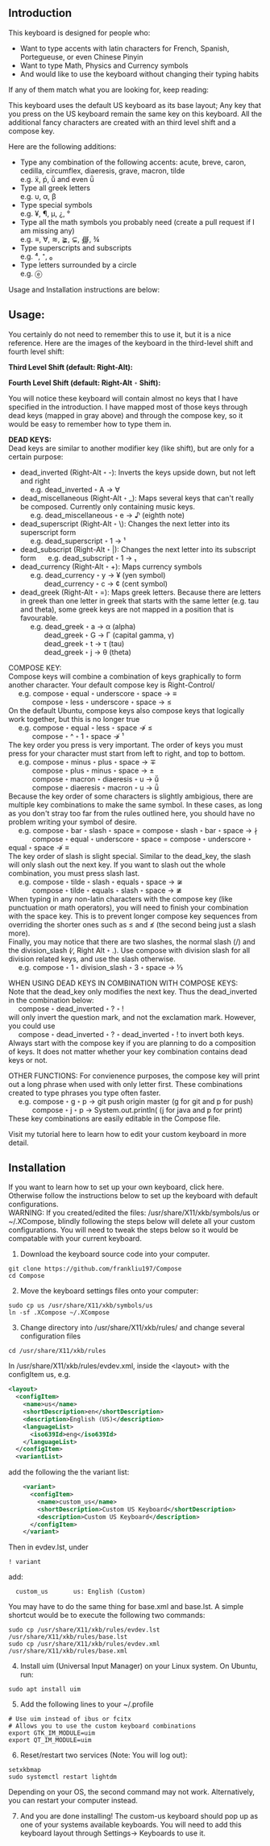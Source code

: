 ## Introduction

This keyboard is designed for people who:
  - Want to type accents with latin characters for French, Spanish, Portegueuse, or even Chinese Pinyin
  - Want to type Math, Physics and Currency symbols
  - And would like to use the keyboard without changing their typing habits

If any of them match what you are looking for, keep reading:

This keyboard uses the default US keyboard as its base layout; Any key that you press on the US keyboard remain the same key on this keyboard. All the additional fancy characters
are created with an third level shift and a compose key. 

Here are the following additions:
  - Type any combination of the following accents: acute, breve, caron, cedilla, circumflex, diaeresis, grave, macron, tilde  
    e.g. ẍ, ṕ, ṻ and even ǖ   
  - Type all greek letters  
    e.g. υ, α, β  
  - Type special symbols  
    e.g. ¥, ¶, µ, ¿, °  
  - Type all the math symbols you probably need (create a pull request if I am missing any)  
    e.g. ≡, ∀, ≋, ≩, ⊊, ∰, ¾  
  - Type superscripts and subscripts  
    e.g. ⁴, ⁺, ₀   
  - Type letters surrounded by a circle  
    e.g. ⓔ


Usage and Installation instructions are below:

## Usage: 

You certainly do not need to remember this to use it, but it is a nice reference. Here are the images of the keyboard in the third-level shift and fourth level shift:

**Third Level Shift (default: Right-Alt):**

**Fourth Level Shift (default: Right-Alt** <sub><sup>+</sup></sub> **Shift):**

You will notice these keyboard will contain almost no keys that I have specified in the introduction. I have mapped most of those keys through dead keys (mapped in gray above) and through the compose key, so it would be easy to remember how to type them in.

**DEAD KEYS:**  
Dead keys are similar to another modifier key (like shift), but are only for a certain purpose:
- dead\_inverted (Right-Alt <sub><sup>+</sup></sub> -): Inverts the keys upside down, but not left and right  
  &nbsp;&nbsp;&nbsp;&nbsp;&nbsp;e.g.  dead\_inverted <sub><sup>+</sup></sub> A → ∀  
- dead\_miscellaneous (Right-Alt <sub><sup>+</sup></sub>  \_): Maps several keys that can't really be composed. Currently only containing music keys.  
  &nbsp;&nbsp;&nbsp;&nbsp;&nbsp;e.g. dead\_miscellaneous <sub><sup>+</sup></sub> e → ♪ (eighth note)
- dead\_superscript (Right-Alt <sub><sup>+</sup></sub> \\): Changes the next letter into its superscript form  
  &nbsp;&nbsp;&nbsp;&nbsp;&nbsp;e.g. dead\_superscript <sub><sup>+</sup></sub> 1 → ¹  
- dead\_subscript (Right-Alt <sub><sup>+</sup></sub> |): Changes the next letter into its subscript form
  &nbsp;&nbsp;&nbsp;&nbsp;&nbsp;e.g. dead\_subscript <sub><sup>+</sup></sub> 1 → ₁  
- dead\_currency (Right-Alt <sub><sup>+</sup></sub> +): Maps currency symbols    
  &nbsp;&nbsp;&nbsp;&nbsp;&nbsp;e.g. dead\_currency <sub><sup>+</sup></sub> y → ¥ (yen symbol)  
  &nbsp;&nbsp;&nbsp;&nbsp;&nbsp;&nbsp;&nbsp;&nbsp;&nbsp;&nbsp;&nbsp;&nbsp;dead\_currency <sub><sup>+</sup></sub> c → ¢ (cent symbol)  
- dead\_greek (Right-Alt <sub><sup>+</sup></sub> =): Maps greek letters. Because there are letters in greek than one letter in greek that starts with the same letter (e.g. tau and theta),
some greek keys are not mapped in a position that is favourable.  
&nbsp;&nbsp;&nbsp;&nbsp;&nbsp;e.g. dead\_greek <sub><sup>+</sup></sub> a → α (alpha)   
&nbsp;&nbsp;&nbsp;&nbsp;&nbsp;&nbsp;&nbsp;&nbsp;&nbsp;&nbsp;&nbsp;&nbsp;dead\_greek <sub><sup>+</sup></sub> G → Γ (capital gamma, γ)    
&nbsp;&nbsp;&nbsp;&nbsp;&nbsp;&nbsp;&nbsp;&nbsp;&nbsp;&nbsp;&nbsp;&nbsp;dead\_greek <sub><sup>+</sup></sub> t → τ (tau)   
&nbsp;&nbsp;&nbsp;&nbsp;&nbsp;&nbsp;&nbsp;&nbsp;&nbsp;&nbsp;&nbsp;&nbsp;dead\_greek <sub><sup>+</sup></sub> j → θ (theta)   

COMPOSE KEY:  
Compose keys will combine a combination of keys graphically to form another character. Your default compose key is Right-Control/   
&nbsp;&nbsp;&nbsp;&nbsp;&nbsp;e.g. compose <sub><sup>+</sup></sub> equal <sub><sup>+</sup></sub> underscore <sub><sup>+</sup></sub> space →  ≡     
&nbsp;&nbsp;&nbsp;&nbsp;&nbsp;&nbsp;&nbsp;&nbsp;&nbsp;&nbsp;&nbsp;&nbsp;compose <sub><sup>+</sup></sub> less <sub><sup>+</sup></sub> underscore <sub><sup>+</sup></sub> space → ≤    
On the default Ubuntu, compose keys also compose keys that logically work together, but this is no longer true   
&nbsp;&nbsp;&nbsp;&nbsp;&nbsp;e.g. compose <sub><sup>+</sup></sub> equal <sub><sup>+</sup></sub> less <sub><sup>+</sup></sub> space ↛  ≤    
&nbsp;&nbsp;&nbsp;&nbsp;&nbsp;&nbsp;&nbsp;&nbsp;&nbsp;&nbsp;&nbsp;&nbsp;compose <sub><sup>+</sup></sub> ^ <sub><sup>+</sup></sub> 1 <sub><sup>+</sup></sub> space ↛ ¹    
The key order you press is very important. The order of keys you must press for your character must start from left to right, and top to bottom.  
&nbsp;&nbsp;&nbsp;&nbsp;&nbsp;e.g. compose <sub><sup>+</sup></sub> minus <sub><sup>+</sup></sub> plus <sub><sup>+</sup></sub> space → ∓   
&nbsp;&nbsp;&nbsp;&nbsp;&nbsp;&nbsp;&nbsp;&nbsp;&nbsp;&nbsp;&nbsp;&nbsp;compose <sub><sup>+</sup></sub> plus <sub><sup>+</sup></sub> minus <sub><sup>+</sup></sub> space → ±  
&nbsp;&nbsp;&nbsp;&nbsp;&nbsp;&nbsp;&nbsp;&nbsp;&nbsp;&nbsp;&nbsp;&nbsp;compose <sub><sup>+</sup></sub> macron <sub><sup>+</sup></sub> diaeresis <sub><sup>+</sup></sub> u → ṻ   
&nbsp;&nbsp;&nbsp;&nbsp;&nbsp;&nbsp;&nbsp;&nbsp;&nbsp;&nbsp;&nbsp;&nbsp;compose <sub><sup>+</sup></sub> diaeresis <sub><sup>+</sup></sub> macron <sub><sup>+</sup></sub> u → ǖ  
Because the key order of some characters is slightly ambigious, there are multiple key combinations to make the same symbol. In these cases, as long as you don't stray too far from the rules outlined here, you should have no problem writing your symbol of desire.    
&nbsp;&nbsp;&nbsp;&nbsp;&nbsp;e.g. compose <sub><sup>+</sup></sub> bar <sub><sup>+</sup></sub> slash <sub><sup>+</sup></sub> space = compose <sub><sup>+</sup></sub> slash <sub><sup>+</sup></sub> bar <sub><sup>+</sup></sub> space → ∤  
&nbsp;&nbsp;&nbsp;&nbsp;&nbsp;&nbsp;&nbsp;&nbsp;&nbsp;&nbsp;&nbsp;&nbsp;compose <sub><sup>+</sup></sub> equal <sub><sup>+</sup></sub> underscore <sub><sup>+</sup></sub> space = compose <sub><sup>+</sup></sub> underscore <sub><sup>+</sup></sub> equal <sub><sup>+</sup></sub> space ↛ ≡  
The key order of slash is slight special. Similar to the dead\_key, the slash will only slash out the next key. If you want to slash out the whole combination, you must press slash last.  
&nbsp;&nbsp;&nbsp;&nbsp;&nbsp;e.g. compose <sub><sup>+</sup></sub> tilde <sub><sup>+</sup></sub> slash <sub><sup>+</sup></sub> equals <sub><sup>+</sup></sub> space → ≆  
&nbsp;&nbsp;&nbsp;&nbsp;&nbsp;&nbsp;&nbsp;&nbsp;&nbsp;&nbsp;&nbsp;&nbsp;compose <sub><sup>+</sup></sub> tilde <sub><sup>+</sup></sub> equals <sub><sup>+</sup></sub> slash <sub><sup>+</sup></sub> space → ≇  
When typing in any non-latin characters with the compose key (like punctuation or math operators), you will need to finish your combination with the space key. This is to prevent longer compose key sequences from overriding the shorter ones
such as ≤ and ≰ (the second being just a slash more).  
Finally, you may notice that there are two slashes, the normal slash (/) and the division\_slash (∕, Right Alt <sub><sup>+</sup></sub> .). Use compose with division slash for all division related keys, and use the slash otherwise.  
&nbsp;&nbsp;&nbsp;&nbsp;&nbsp;e.g. compose <sub><sup>+</sup></sub> 1 <sub><sup>+</sup></sub> division\_slash <sub><sup>+</sup></sub> 3 <sub><sup>+</sup></sub> space → ⅓     


WHEN USING DEAD KEYS IN COMBINATION WITH COMPOSE KEYS:  
Note that the dead\_key only modifies the next key. Thus the dead\_inverted in the combination below:   
&nbsp;&nbsp;&nbsp;&nbsp;&nbsp;compose <sub><sup>+</sup></sub> dead\_inverted <sub><sup>+</sup></sub> ? <sub><sup>+</sup></sub> !   
will only invert the question mark, and not the exclamation mark. However, you could use   
&nbsp;&nbsp;&nbsp;&nbsp;&nbsp;compose <sub><sup>+</sup></sub> dead\_inverted <sub><sup>+</sup></sub> ? <sub><sup>+</sup></sub> dead\_inverted <sub><sup>+</sup></sub> !   to invert both keys.  
Always start with the compose key if you are planning to do a composition of keys. It does not matter whether your key combination contains dead keys or not.  

OTHER FUNCTIONS:
For convienence purposes, the compose key will print out a long phrase when used with only letter first. These combinations created to type phrases you type often faster.  
&nbsp;&nbsp;&nbsp;&nbsp;&nbsp;e.g. compose <sub><sup>+</sup></sub> g <sub><sup>+</sup></sub> p → git push origin master      (g for git and p for push)  
&nbsp;&nbsp;&nbsp;&nbsp;&nbsp;&nbsp;&nbsp;&nbsp;&nbsp;&nbsp;&nbsp;&nbsp;compose <sub><sup>+</sup></sub> j <sub><sup>+</sup></sub> p → System.out.println(         (j for java and p for print)  
These key combinations are easily editable in the Compose file.  

Visit my tutorial here to learn how to edit your custom keyboard in more detail.  


## Installation

If you want to learn how to set up your own keyboard, click here.  
Otherwise follow the instructions below to set up the keyboard with default configurations.  
WARNING: If you created/edited the files: /usr/share/X11/xkb/symbols/us or ~/.XCompose, blindly following the steps below will delete all your custom configurations. You will need to tweak the steps below so it would be compatable with your current keyboard.  

1. Download the keyboard source code into your computer.
```
git clone https://github.com/frankliu197/Compose 
cd Compose
```
2. Move the keyboard settings files onto your computer:
```
sudo cp us /usr/share/X11/xkb/symbols/us
ln -sf .XCompose ~/.XCompose
``` 
3. Change directory into /usr/share/X11/xkb/rules/ and change several configuration files
```
cd /usr/share/X11/xkb/rules
```
In /usr/share/X11/xkb/rules/evdev.xml, inside the \<layout\> with the configItem us, e.g. 
```xml
<layout>
  <configItem>
    <name>us</name>
    <shortDescription>en</shortDescription>
    <description>English (US)</description>
    <languageList>
      <iso639Id>eng</iso639Id>
    </languageList>
  </configItem>
  <variantList>
```
add the following the the variant list:
```xml
    <variant>
      <configItem>
        <name>custom_us</name>
        <shortDescription>Custom US Keyboard</shortDescription>
        <description>Custom US Keyboard</description>
      </configItem>
    </variant>
```
Then in evdev.lst, under 
```
! variant
```
   add: 
```
  custom_us       us: English (Custom)
```
You may have to do the same thing for base.xml and base.lst. A simple shortcut would be to execute the following two commands:
```
sudo cp /usr/share/X11/xkb/rules/evdev.lst /usr/share/X11/xkb/rules/base.lst
sudo cp /usr/share/X11/xkb/rules/evdev.xml /usr/share/X11/xkb/rules/base.xml
```

4. Install uim (Universal Input Manager) on your Linux system. On Ubuntu, run:
```
sudo apt install uim
```
5. Add the following lines to your ~/.profile
```
# Use uim instead of ibus or fcitx
# Allows you to use the custom keyboard combinations
export GTK_IM_MODULE=uim
export QT_IM_MODULE=uim
```

6. Reset/restart two services (Note: You will log out):
```
setxkbmap
sudo systemctl restart lightdm
```
Depending on your OS, the second command may not work. Alternatively, you can restart your computer instead.

7. And you are done installing! The custom-us keyboard should pop up as one of your systems available keyboards. You will need to add this keyboard layout through Settings→ Keyboards to use it.
